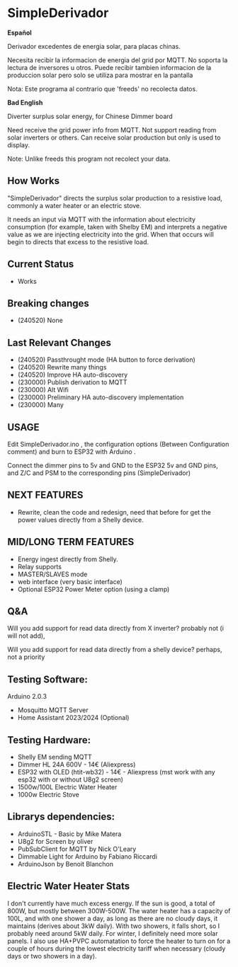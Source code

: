 # SimpleDerivador

**Español**

Derivador excedentes de energia solar, para placas chinas.

Necesita recibir la informacion de energia del grid por MQTT. No soporta la lectura de  inversores u otros.
Puede recibir tambien informacion de la produccion solar pero solo se utiliza para mostrar en la pantalla

Nota: Este programa al contrario que 'freeds' no recolecta datos.

**Bad English**

Diverter surplus solar energy, for Chinese Dimmer board

Need receive the grid power info from MQTT. Not support reading from solar inverters or others.
Can receive solar production but only is used to display.

Note: Unlike freeds this program not recolect your data.

## How Works

"SimpleDerivador" directs the surplus solar production to a resistive load, commonly a water heater or an electric stove.

It needs an input via MQTT with the information about electricity consumption (for example, taken with Shelby EM) and 
interprets a negative value as we are injecting electricity into the grid. When that occurs will begin to directs that excess 
to the resistive load.

## Current Status
  * Works

## Breaking changes
  * (240520) None

## Last Relevant Changes
  * (240520) Passthrought mode (HA button to force derivation)
  * (240520) Rewrite many things
  * (240520) Improve HA auto-discovery
  * (230000) Publish derivation to MQTT 
  * (230000) Alt Wifi
  * (230000) Preliminary HA auto-discovery implementation
  * (230000) Many

## USAGE

Edit SimpleDerivador.ino , the configuration options (Between Configuration comment) and burn to ESP32 with Arduino .

Connect the dimmer pins to 5v and GND to the ESP32 5v and GND pins, and Z/C and PSM to the 
corresponding pins (SimpleDerivador)

## NEXT FEATURES
  * Rewrite, clean the code and redesign, need that before for get the power values directly from a Shelly device. 

## MID/LONG TERM FEATURES

  * Energy ingest directly from Shelly.
  * Relay supports
  * MASTER/SLAVES mode
  * web interface (very basic interface)
  * Optional ESP32 Power Meter option (using a clamp)

## Q&A

Will you add support for read data directly from X inverter? probably not (i will not add), 

Will you add support for read data directly from a shelly device? perhaps, not a priority


## Testing Software:

Arduino 2.0.3

  * Mosquitto MQTT Server
  * Home Assistant 2023/2024 (Optional)

## Testing Hardware:

  * Shelly EM sending MQTT 
  * Dimmer HL 24A 600V - 14€ (Aliexpress)
  * ESP32 with OLED (htit-wb32) - 14€ - Aliexpress (mst work with any esp32 with or without U8g2 screen)
  * 1500w/100L Electric Water Heater
  * 1000w Electric Stove
## Librarys dependencies:

  * ArduinoSTL - Basic by Mike Matera
  * U8g2 for Screen by oliver
  * PubSubClient for MQTT by Nick O'Leary
  * Dimmable Light for Arduino by Fabiano Riccardi
  * ArduinoJson by Benoit Blanchon

## Electric Water Heater Stats

I don't currently have much excess energy. If the sun is good, a total of 800W, but mostly between 300W-500W. The water heater has a capacity of 100L, 
and with one shower a day, as long as there are no cloudy days, it maintains (derives about 3kW daily). With two showers, it falls short, so I probably 
need around 5kW daily. For winter, I definitely need more solar panels. I also use HA+PVPC automatation to force the heater to turn on for a couple of hours during 
the lowest electricity tariff when necessary (cloudy days or two showers in a day).